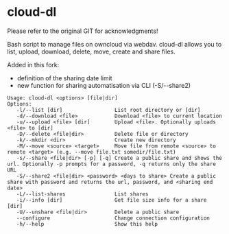 # cloud-dl

Please refer to the original GIT for acknowledgments!

Bash script to manage files on owncloud via webdav. cloud-dl allows you to list, upload, download, delete, move, create and share files.

Added in this fork: 

* definition of the sharing date limit
* new function for sharing automatisation via CLI (-S/--share2)


```
Usage: cloud-dl <options> [file|dir]
Options:
   -l/--list [dir]                 List root directory or [dir]
   -d/--download <file>            Download <file> to current location
   -u/--upload <file> [dir]        Upload <file>. Optionally uploads <file> to [dir]
   -D/--delete <file|dir>          Delete file or directory
   -k/--mkdir <dir>                Create new directory
   -M/--move <source> <target>     Move file from remote <source> to remote <target> (e.g. --move file.txt somedir/file.txt)
   -s/--share <file|dir> [-p] [-q] Create a public share and shows the url. Optionally -p prompts for a password, -q returns only the share URL
   -S/--share2 <file|dir> <password> <days to share> Create a public share with password and returns the url, password, and <sharing end date>
   -L/--list-shares                List shares
   -i/--info [dir]                 Get file size info for a share [dir]
   -U/--unshare <file|dir>         Delete a public share
   --configure                     Change connection configuration
   -h/--help                       Show this help
```
